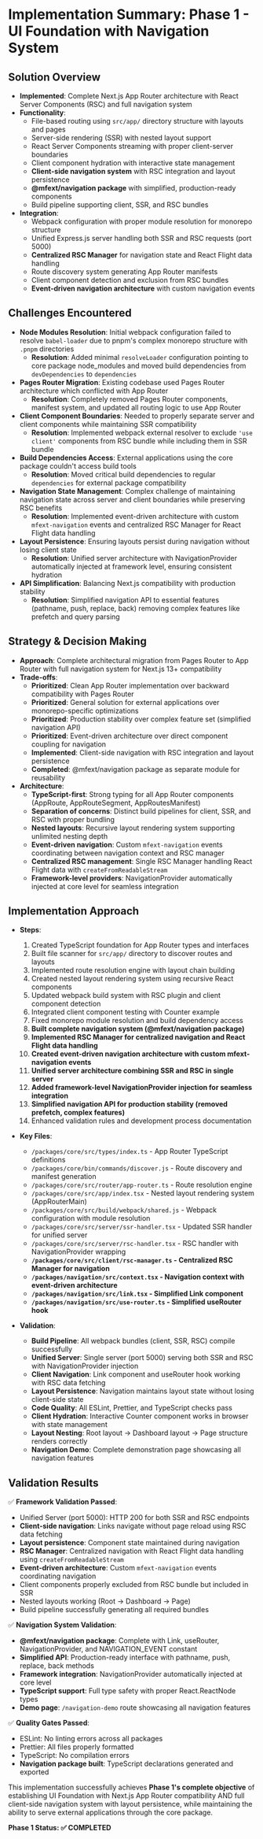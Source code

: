 # Implementation Summary: Phase 1 - UI Foundation with Navigation System

## Solution Overview
- **Implemented**: Complete Next.js App Router architecture with React Server Components (RSC) and full navigation system
- **Functionality**: 
  - File-based routing using `src/app/` directory structure with layouts and pages
  - Server-side rendering (SSR) with nested layout support
  - React Server Components streaming with proper client-server boundaries
  - Client component hydration with interactive state management
  - **Client-side navigation system** with RSC integration and layout persistence
  - **@mfext/navigation package** with simplified, production-ready components
  - Build pipeline supporting client, SSR, and RSC bundles
- **Integration**: 
  - Webpack configuration with proper module resolution for monorepo structure
  - Unified Express.js server handling both SSR and RSC requests (port 5000)
  - **Centralized RSC Manager** for navigation state and React Flight data handling
  - Route discovery system generating App Router manifests
  - Client component detection and exclusion from RSC bundles
  - **Event-driven navigation architecture** with custom navigation events

## Challenges Encountered
- **Node Modules Resolution**: Initial webpack configuration failed to resolve `babel-loader` due to pnpm's complex monorepo structure with `.pnpm` directories
  - **Resolution**: Added minimal `resolveLoader` configuration pointing to core package node_modules and moved build dependencies from `devDependencies` to `dependencies`
- **Pages Router Migration**: Existing codebase used Pages Router architecture which conflicted with App Router
  - **Resolution**: Completely removed Pages Router components, manifest system, and updated all routing logic to use App Router
- **Client Component Boundaries**: Needed to properly separate server and client components while maintaining SSR compatibility
  - **Resolution**: Implemented webpack external resolver to exclude `'use client'` components from RSC bundle while including them in SSR bundle
- **Build Dependencies Access**: External applications using the core package couldn't access build tools
  - **Resolution**: Moved critical build dependencies to regular `dependencies` for external package compatibility
- **Navigation State Management**: Complex challenge of maintaining navigation state across server and client boundaries while preserving RSC benefits
  - **Resolution**: Implemented event-driven architecture with custom `mfext-navigation` events and centralized RSC Manager for React Flight data handling
- **Layout Persistence**: Ensuring layouts persist during navigation without losing client state
  - **Resolution**: Unified server architecture with NavigationProvider automatically injected at framework level, ensuring consistent hydration
- **API Simplification**: Balancing Next.js compatibility with production stability
  - **Resolution**: Simplified navigation API to essential features (pathname, push, replace, back) removing complex features like prefetch and query parsing

## Strategy & Decision Making
- **Approach**: Complete architectural migration from Pages Router to App Router with full navigation system for Next.js 13+ compatibility
- **Trade-offs**: 
  - **Prioritized**: Clean App Router implementation over backward compatibility with Pages Router
  - **Prioritized**: General solution for external applications over monorepo-specific optimizations
  - **Prioritized**: Production stability over complex feature set (simplified navigation API)
  - **Prioritized**: Event-driven architecture over direct component coupling for navigation
  - **Implemented**: Client-side navigation with RSC integration and layout persistence
  - **Completed**: @mfext/navigation package as separate module for reusability
- **Architecture**: 
  - **TypeScript-first**: Strong typing for all App Router components (AppRoute, AppRouteSegment, AppRoutesManifest)
  - **Separation of concerns**: Distinct build pipelines for client, SSR, and RSC with proper bundling
  - **Nested layouts**: Recursive layout rendering system supporting unlimited nesting depth
  - **Event-driven navigation**: Custom `mfext-navigation` events coordinating between navigation context and RSC manager
  - **Centralized RSC management**: Single RSC Manager handling React Flight data with `createFromReadableStream`
  - **Framework-level providers**: NavigationProvider automatically injected at core level for seamless integration

## Implementation Approach
- **Steps**: 
  1. Created TypeScript foundation for App Router types and interfaces
  2. Built file scanner for `src/app/` directory to discover routes and layouts
  3. Implemented route resolution engine with layout chain building
  4. Created nested layout rendering system using recursive React components
  5. Updated webpack build system with RSC plugin and client component detection
  6. Integrated client component testing with Counter example
  7. Fixed monorepo module resolution and build dependency access
  8. **Built complete navigation system (@mfext/navigation package)**
  9. **Implemented RSC Manager for centralized navigation and React Flight data handling**
  10. **Created event-driven navigation architecture with custom mfext-navigation events**
  11. **Unified server architecture combining SSR and RSC in single server**
  12. **Added framework-level NavigationProvider injection for seamless integration**
  13. **Simplified navigation API for production stability (removed prefetch, complex features)**
  14. Enhanced validation rules and development process documentation

- **Key Files**: 
  - `/packages/core/src/types/index.ts` - App Router TypeScript definitions
  - `/packages/core/bin/commands/discover.js` - Route discovery and manifest generation
  - `/packages/core/src/router/app-router.ts` - Route resolution engine
  - `/packages/core/src/app/index.tsx` - Nested layout rendering system (AppRouterMain)
  - `/packages/core/src/build/webpack/shared.js` - Webpack configuration with module resolution
  - `/packages/core/src/server/ssr-handler.tsx` - Updated SSR handler for unified server
  - `/packages/core/src/server/rsc-handler.tsx` - RSC handler with NavigationProvider wrapping
  - **`/packages/core/src/client/rsc-manager.ts` - Centralized RSC Manager for navigation**
  - **`/packages/navigation/src/context.tsx` - Navigation context with event-driven architecture**
  - **`/packages/navigation/src/link.tsx` - Simplified Link component**
  - **`/packages/navigation/src/use-router.ts` - Simplified useRouter hook**

- **Validation**: 
  - **Build Pipeline**: All webpack bundles (client, SSR, RSC) compile successfully
  - **Unified Server**: Single server (port 5000) serving both SSR and RSC with NavigationProvider injection
  - **Client Navigation**: Link component and useRouter hook working with RSC data fetching
  - **Layout Persistence**: Navigation maintains layout state without losing client-side state
  - **Code Quality**: All ESLint, Prettier, and TypeScript checks pass
  - **Client Hydration**: Interactive Counter component works in browser with state management
  - **Layout Nesting**: Root layout → Dashboard layout → Page structure renders correctly
  - **Navigation Demo**: Complete demonstration page showcasing all navigation features

## Validation Results
✅ **Framework Validation Passed**:
- Unified Server (port 5000): HTTP 200 for both SSR and RSC endpoints
- **Client-side navigation**: Links navigate without page reload using RSC data fetching
- **Layout persistence**: Component state maintained during navigation 
- **RSC Manager**: Centralized navigation with React Flight data handling using `createFromReadableStream`
- **Event-driven architecture**: Custom `mfext-navigation` events coordinating navigation
- Client components properly excluded from RSC bundle but included in SSR
- Nested layouts working (Root → Dashboard → Page)
- Build pipeline successfully generating all required bundles

✅ **Navigation System Validation**:
- **@mfext/navigation package**: Complete with Link, useRouter, NavigationProvider, and NAVIGATION_EVENT constant
- **Simplified API**: Production-ready interface with pathname, push, replace, back methods
- **Framework integration**: NavigationProvider automatically injected at core level
- **TypeScript support**: Full type safety with proper React.ReactNode types
- **Demo page**: `/navigation-demo` route showcasing all navigation features

✅ **Quality Gates Passed**:
- ESLint: No linting errors across all packages  
- Prettier: All files properly formatted
- TypeScript: No compilation errors
- **Navigation package built**: TypeScript declarations generated and exported

This implementation successfully achieves **Phase 1's complete objective** of establishing UI Foundation with Next.js App Router compatibility AND full client-side navigation system with layout persistence, while maintaining the ability to serve external applications through the core package. 

**Phase 1 Status: ✅ COMPLETED**